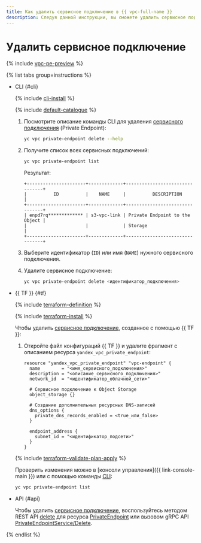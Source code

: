 ```yaml
---
title: Как удалить сервисное подключение в {{ vpc-full-name }}
description: Следуя данной инструкции, вы сможете удалить сервисное подключение (Private Endpoint) в {{ vpc-name }}.
---
```


# Удалить сервисное подключение

{% include [vpc-pe-preview](../../_includes/vpc/pe-preview.md) %}



{% list tabs group=instructions %}

- CLI {#cli}

  {% include [cli-install](../../_includes/cli-install.md) %}

  {% include [default-catalogue](../../_includes/default-catalogue.md) %}
  
  1. Посмотрите описание команды CLI для удаления [сервисного подключения](../concepts/private-endpoint.md) (Private Endpoint):

      ```bash
      yc vpc private-endpoint delete --help
      ```

  1. Получите список всех сервисных подключений:

     ```bash
     yc vpc private-endpoint list
     ```

     Результат:
     
     ```text
     +----------------------+-------------+--------------------------------+
     |          ID          |    NAME     |          DESCRIPTION           |
     +----------------------+-------------+--------------------------------+
     | enpd7rq************* | s3-vpc-link | Private Endpoint to the Object |
     |                      |             | Storage                        |
     +----------------------+-------------+--------------------------------+
     ``` 

  1. Выберите идентификатор (`ID`) или имя (`NAME`) нужного сервисного подключения.
  1. Удалите сервисное подключение:

     ```bash
     yc vpc private-endpoint delete <идентификатор_подключения>
     ```


- {{ TF }} {#tf}

  {% include [terraform-definition](../../_tutorials/_tutorials_includes/terraform-definition.md) %}

  {% include [terraform-install](../../_includes/terraform-install.md) %}

  Чтобы удалить [сервисное подключение](../concepts/private-endpoint.md), созданное с помощью {{ TF }}:
  1. Откройте файл конфигураций {{ TF }} и удалите фрагмент с описанием ресурса `yandex_vpc_private_endpoint`:

     ```hcl
     resource "yandex_vpc_private_endpoint" "vpc-endpoint" {
       name        = "<имя_сервисного_подключения>"
       description = "<описание_сервисного_подключения>"
       network_id  = "<идентификатор_облачной_сети>"
       
       # Сервисное подключение к Object Storage
       object_storage {}

       # Создание дополнительных ресурсных DNS-записей 
       dns_options {
         private_dns_records_enabled = <true_или_false>
       }

       endpoint_address {
         subnet_id = "<идентификатор_подсети>"
       }
     }
     ```

  {% include [terraform-validate-plan-apply](../../_tutorials/_tutorials_includes/terraform-validate-plan-apply.md) %}

  Проверить изменения можно в [консоли управления]({{ link-console-main }}) или с помощью команды [CLI](../../cli/quickstart.md):

  ```bash
  yc vpc private-endpoint list
  ```

- API {#api}

  Чтобы удалить [сервисное подключение](../concepts/private-endpoint.md), воспользуйтесь методом REST API [delete](../privatelink/api-ref/PrivateEndpoint/delete.md) для ресурса [PrivateEndpoint](../privatelink/api-ref/PrivateEndpoint/index.md) или вызовом gRPC API [PrivateEndpointService/Delete](../privatelink/api-ref/grpc/PrivateEndpoint/delete.md).



{% endlist %}
